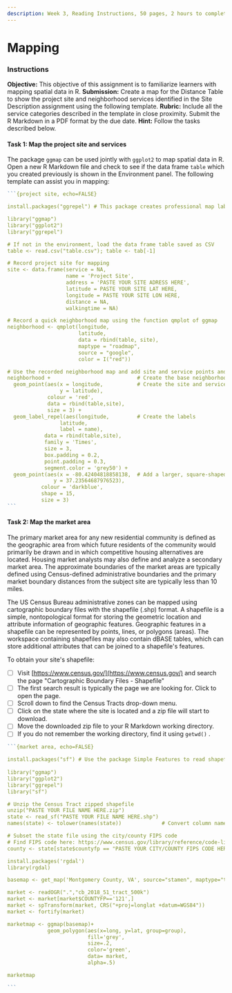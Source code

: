 ```yaml
---
description: Week 3, Reading Instructions, 50 pages, 2 hours to complete
---
```


# Mapping

### Instructions

**Objective:** This objective of this assignment is to familiarize learners with mapping spatial data in R. **Submission:** Create a map for the Distance Table to show the project site and neighborhood services identified in the Site Description assignment using the following template. **Rubric:** Include all the service categories described in the template in close proximity. Submit the R Markdown in a PDF format by the due date. **Hint:** Follow the tasks described below.

#### Task 1: Map the project site and services

The package `ggmap` can be used jointly with `ggplot2` to map spatial data in R.  Open a new R Markdown file and check to see if the data frame `table` which you created previously is shown in the Environment panel. The following template can assist you in mapping:

````r
```{project site, echo=FALSE}

install.packages("ggrepel") # This package creates professional map labels

library("ggmap")
library("ggplot2")
library("ggrepel")

# If not in the environment, load the data frame table saved as CSV 
table <- read.csv("table.csv"); table <- tab[-1]  

# Record project site for mapping
site <- data.frame(service = NA,
                   name = 'Project Site',
                   address = 'PASTE YOUR SITE ADRESS HERE',
                   latitude = PASTE YOUR SITE LAT HERE,
                   longitude = PASTE YOUR SITE LON HERE,
                   distance = NA,
                   walkingtime = NA)

# Record a quick neighborhood map using the function qmplot of ggmap
neighborhood <- qmplot(longitude,
                       latitude,
                       data = rbind(table, site),
                       maptype = "roadmap",
                       source = "google",
                       color = I("red"))

# Use the recorded neighborhood map and add site and service points and labels
neighborhood +                            # Create the base neighborhood map
  geom_point(aes(x = longitude,           # Create the site and service points
                 y = latitude),
             colour = 'red',
             data = rbind(table,site),
             size = 3) +
  geom_label_repel(aes(longitude,         # Create the labels
                 latitude,
                 label = name),
            data = rbind(table,site),
            family = 'Times', 
            size = 3, 
            box.padding = 0.2, 
            point.padding = 0.3,
            segment.color = 'grey50') +
  geom_point(aes(x = -80.42404818858138,  # Add a larger, square-shaped site point 
               y = 37.23564687976523),
           colour = 'darkblue',
           shape = 15,
           size = 3)
```
````

#### Task 2: Map the market area

The primary market area for any new residential community is defined as the geographic area from which future residents of the community would primarily be drawn and in which competitive housing alternatives are located. Housing market analysts may also define and analyze a secondary market area. The approximate boundaries of the market areas are typically defined using Census-defined administrative boundaries and the primary market boundary distances from the subject site are typically less than 10 miles.

The US Census Bureau administrative zones can be mapped using cartographic boundary files with the shapefile (.shp) format. A shapefile is a simple, nontopological format for storing the geometric location and attribute information of geographic features. Geographic features in a shapefile can be represented by points, lines, or polygons (areas). The workspace containing shapefiles may also contain dBASE tables, which can store additional attributes that can be joined to a shapefile's features.

To obtain your site's shapefile:

* [ ] Visit [https://www.census.gov/](https://www.census.gov/) and search the page "Cartographic Boundary Files - Shapefile"
* [ ] The first search result is typically the page we are looking for. Click to open the page.
* [ ] Scroll down to find the Census Tracts drop-down menu.
* [ ] Click on the state where the site is located and a zip file will start to download.&#x20;
* [ ] Move the downloaded zip file to your R Markdown working directory.&#x20;
* [ ] If you do not remember the working directory, find it using `getwd()` .&#x20;

````r
```{market area, echo=FALSE}

install.packages("sf") # Use the package Simple Features to read shapefiles into R
                          
library("ggmap")
library("ggplot2")
library("ggrepel")
library("sf")

# Unzip the Census Tract zipped shapefile
unzip("PASTE YOUR FILE NAME HERE.zip")
state <- read_sf("PASTE YOUR FILE NAME HERE.shp")
names(state) <- tolower(names(state))             # Convert column names to lower case

# Subset the state file using the city/county FIPS code
# Find FIPS code here: https://www.census.gov/library/reference/code-lists/ansi.html
county <- state[state$countyfp == "PASTE YOUR CITY/COUNTY FIPS CODE HERE",]

install.packages('rgdal')
library(rgdal)

basemap <- get_map('Montgomery County, VA', source="stamen", maptype="terrain", zoom = 10)

market <- readOGR(".","cb_2018_51_tract_500k")
market <- market[market$COUNTYFP=='121',]
market <- spTransform(market, CRS("+proj=longlat +datum=WGS84"))
market <- fortify(market)

marketmap <- ggmap(basemap)+
             geom_polygon(aes(x=long, y=lat, group=group), 
                          fill='grey', 
                          size=.2,
                          color='green', 
                          data= market, 
                          alpha=.5)

marketmap

```
````

